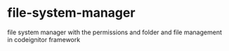 # file-system-manager
file system manager with the permissions and folder and file management in codeignitor framework
